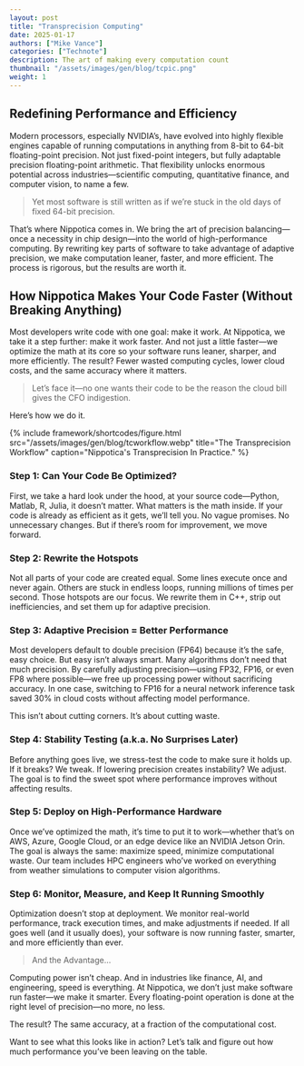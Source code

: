 ```yaml
---
layout: post
title: "Transprecision Computing"
date: 2025-01-17
authors: ["Mike Vance"]
categories: ["Technote"]
description: The art of making every computation count 
thumbnail: "/assets/images/gen/blog/tcpic.png"
weight: 1
---
```


## Redefining Performance and Efficiency

Modern processors, especially NVIDIA’s, have evolved into highly flexible engines capable of running computations in anything from 8-bit to 64-bit floating-point precision. Not just fixed-point integers, but fully adaptable precision floating-point arithmetic. That flexibility unlocks enormous potential across industries—scientific computing, quantitative finance, and computer vision, to name a few.

> Yet most software is still written as if we’re stuck in the old days of fixed 64-bit precision.

That’s where Nippotica comes in. We bring the art of precision balancing—once a necessity in chip design—into the world of high-performance computing. By rewriting key parts of software to take advantage of adaptive precision, we make computation leaner, faster, and more efficient. The process is rigorous, but the results are worth it.

## How Nippotica Makes Your Code Faster (Without Breaking Anything)

Most developers write code with one goal: make it work. At Nippotica, we take it a step further: make it work faster. And not just a little faster—we optimize the math at its core so your software runs leaner, sharper, and more efficiently. The result? Fewer wasted computing cycles, lower cloud costs, and the same accuracy where it matters. 

> Let’s face it—no one wants their code to be the reason the cloud bill gives the CFO indigestion.

Here’s how we do it.

{% include framework/shortcodes/figure.html src="/assets/images/gen/blog/tcworkflow.webp" title="The Transprecision Workflow" caption="Nippotica's Transprecision In Practice." %}

### Step 1: Can Your Code Be Optimized?
First, we take a hard look under the hood, at your source code—Python, Matlab, R, Julia, it doesn’t matter. What matters is the math inside. If your code is already as efficient as it gets, we’ll tell you. No vague promises. No unnecessary changes. But if there’s room for improvement, we move forward.

### Step 2: Rewrite the Hotspots
Not all parts of your code are created equal. Some lines execute once and never again. Others are stuck in endless loops, running millions of times per second. Those hotspots are our focus. We rewrite them in C++, strip out inefficiencies, and set them up for adaptive precision.

### Step 3: Adaptive Precision = Better Performance
Most developers default to double precision (FP64) because it’s the safe, easy choice. But easy isn’t always smart. Many algorithms don’t need that much precision. By carefully adjusting precision—using FP32, FP16, or even FP8 where possible—we free up processing power without sacrificing accuracy. In one case, switching to FP16 for a neural network inference task saved 30% in cloud costs without affecting model performance.

This isn’t about cutting corners. It’s about cutting waste.

### Step 4: Stability Testing (a.k.a. No Surprises Later)
Before anything goes live, we stress-test the code to make sure it holds up. If it breaks? We tweak. If lowering precision creates instability? We adjust. The goal is to find the sweet spot where performance improves without affecting results.

### Step 5: Deploy on High-Performance Hardware
Once we’ve optimized the math, it’s time to put it to work—whether that’s on AWS, Azure, Google Cloud, or an edge device like an NVIDIA Jetson Orin. The goal is always the same: maximize speed, minimize computational waste. Our team includes HPC engineers who’ve worked on everything from weather simulations to computer vision algorithms.

### Step 6: Monitor, Measure, and Keep It Running Smoothly
Optimization doesn’t stop at deployment. We monitor real-world performance, track execution times, and make adjustments if needed. If all goes well (and it usually does), your software is now running faster, smarter, and more efficiently than ever.

> And the Advantage...

Computing power isn’t cheap. And in industries like finance, AI, and engineering, speed is everything. At Nippotica, we don’t just make software run faster—we make it smarter. Every floating-point operation is done at the right level of precision—no more, no less.

The result? The same accuracy, at a fraction of the computational cost.

Want to see what this looks like in action? Let’s talk and figure out how much performance you’ve been leaving on the table.
